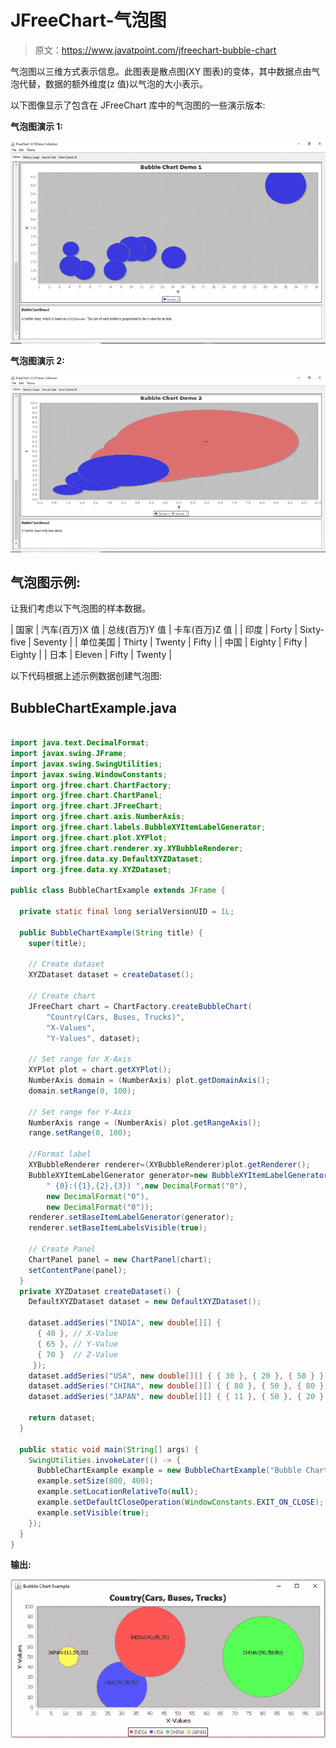 # JFreeChart-气泡图

> 原文：<https://www.javatpoint.com/jfreechart-bubble-chart>

气泡图以三维方式表示信息。此图表是散点图(XY 图表)的变体，其中数据点由气泡代替，数据的额外维度(z 值)以气泡的大小表示。

以下图像显示了包含在 JFreeChart 库中的气泡图的一些演示版本:

**气泡图演示 1:**

![JFreeChart Bubble Chart Demo 1](img/0ecb26427961c4c371ce9273869ac884.png)

**气泡图演示 2:**

![JFreeChart Bubble Chart Demo 2](img/50db3aa872975dd414773aa010eb1a6e.png)

## 气泡图示例:

让我们考虑以下气泡图的样本数据。

| 国家 | 汽车(百万)X 值 | 总线(百万)Y 值 | 卡车(百万)Z 值 |
| 印度 | Forty | Sixty-five | Seventy |
| 单位美国 | Thirty | Twenty | Fifty |
| 中国 | Eighty | Fifty | Eighty |
| 日本 | Eleven | Fifty | Twenty |

以下代码根据上述示例数据创建气泡图:

## BubbleChartExample.java

```java

import java.text.DecimalFormat;
import javax.swing.JFrame;
import javax.swing.SwingUtilities;
import javax.swing.WindowConstants;
import org.jfree.chart.ChartFactory;
import org.jfree.chart.ChartPanel;
import org.jfree.chart.JFreeChart;
import org.jfree.chart.axis.NumberAxis;
import org.jfree.chart.labels.BubbleXYItemLabelGenerator;
import org.jfree.chart.plot.XYPlot;
import org.jfree.chart.renderer.xy.XYBubbleRenderer;
import org.jfree.data.xy.DefaultXYZDataset;
import org.jfree.data.xy.XYZDataset;

public class BubbleChartExample extends JFrame {

  private static final long serialVersionUID = 1L;

  public BubbleChartExample(String title) {
    super(title);

    // Create dataset
    XYZDataset dataset = createDataset();

    // Create chart
    JFreeChart chart = ChartFactory.createBubbleChart(
        "Country(Cars, Buses, Trucks)", 
        "X-Values", 
        "Y-Values", dataset);

    // Set range for X-Axis
    XYPlot plot = chart.getXYPlot();
    NumberAxis domain = (NumberAxis) plot.getDomainAxis();
    domain.setRange(0, 100);

    // Set range for Y-Axis
    NumberAxis range = (NumberAxis) plot.getRangeAxis();
    range.setRange(0, 100);

    //Format label
    XYBubbleRenderer renderer=(XYBubbleRenderer)plot.getRenderer();
    BubbleXYItemLabelGenerator generator=new BubbleXYItemLabelGenerator(
        " {0}:({1},{2},{3}) ",new DecimalFormat("0"),
        new DecimalFormat("0"),
        new DecimalFormat("0"));
    renderer.setBaseItemLabelGenerator(generator);
    renderer.setBaseItemLabelsVisible(true);

    // Create Panel
    ChartPanel panel = new ChartPanel(chart);
    setContentPane(panel);
  }
  private XYZDataset createDataset() {
    DefaultXYZDataset dataset = new DefaultXYZDataset();

    dataset.addSeries("INDIA", new double[][] { 
      { 40 }, // X-Value 
      { 65 }, // Y-Value 
      { 70 }  // Z-Value 
     });
    dataset.addSeries("USA", new double[][] { { 30 }, { 20 }, { 50 } });
    dataset.addSeries("CHINA", new double[][] { { 80 }, { 50 }, { 80 } });
    dataset.addSeries("JAPAN", new double[][] { { 11 }, { 50 }, { 20 } });

    return dataset;
  }

  public static void main(String[] args) {
    SwingUtilities.invokeLater(() -> {
      BubbleChartExample example = new BubbleChartExample("Bubble Chart Example");
      example.setSize(800, 400);
      example.setLocationRelativeTo(null);
      example.setDefaultCloseOperation(WindowConstants.EXIT_ON_CLOSE);
      example.setVisible(true);
    });
  }
}

```

**输出:**

![JFreeChart bubble Chart output](img/4ec3e28f08c4182266f7ff79e3624280.png)